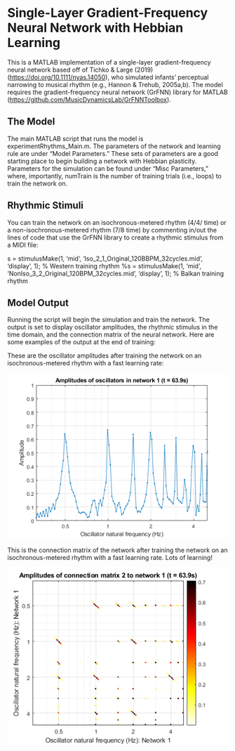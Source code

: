 
<!-- README.md is generated from README.Rmd. Please edit that file -->

# Single-Layer Gradient-Frequency Neural Network with Hebbian Learning

<!-- badges: start -->

<!-- badges: end -->

This is a MATLAB implementation of a single-layer gradient-frequency
neural network based off of Tichko & Large (2019)
(<https://doi.org/10.1111/nyas.14050>), who simulated infants’
perceptual narrowing to musical rhythm (e.g., Hannon & Trehub, 2005a,b).
The model requires the gradient-frequency neural network (GrFNN) library
for MATLAB (<https://github.com/MusicDynamicsLab/GrFNNToolbox>).

## The Model

The main MATLAB script that runs the model is experimentRhythms\_Main.m.
The parameters of the network and learning rule are under “Model
Parameters.” These sets of parameters are a good starting place to begin
building a network with Hebbian plasticity. Parameters for the
simulation can be found under “Misc Parameters,” where, importantly,
numTrain is the number of training trials (i.e., loops) to train the
network on.

## Rhythmic Stimuli

You can train the network on an isochronous-metered rhythm (4/4/ time)
or a non-isochronous-metered rhythm (7/8 time) by commenting in/out the
lines of code that use the GrFNN library to create a rhythmic stimulus
from a MIDI file:

s = stimulusMake(1, ‘mid’, ‘Iso\_2\_1\_Original\_120BBPM\_32cycles.mid’,
‘display’, 1); % Western training rhythm %s = stimulusMake(1, ‘mid’,
‘NonIso\_3\_2\_Original\_120BPM\_32cycles.mid’, ‘display’, 1); %
Balkan training rhythm

## Model Output

Running the script will begin the simulation and train the network. The
output is set to display oscillator amplitudes, the rhythmic stimulus in
the time domain, and the connection matrix of the neural network. Here
are some examples of the output at the end of training:

These are the oscillator amplitudes after training the network on an
isochronous-metered rhythm with a fast learning
rate:

<p align="center">

<img src="Figures/Network_Western_FastLearning.png" alt="Oscillator Amplitudes of the Neural Network."
width="600px">

</p>

This is the connection matrix of the network after training the network
on an isochronous-metered rhythm with a fast learning rate. Lots of
learning\!

<p align="center">

<img src="Figures/CM_Western_FastLearning.png" alt="Connection Matrix of the Neural Network."
width="600px">

</p>
